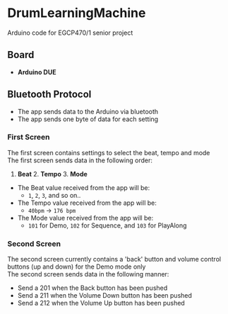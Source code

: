 # DrumLearningMachine
Arduino code for EGCP470/1 senior project
## Board
- **Arduino DUE**
## Bluetooth Protocol
- The app sends data to the Arduino via bluetooth
- The app sends one byte of data for each setting

### First Screen
The first screen contains settings to select the beat, tempo and mode\
The first screen sends data in the following order:
1. **Beat** 2. **Tempo** 3. **Mode**
- The Beat value received from the app will be:
  - `1`, `2`, `3`, and so on..
- The Tempo value received from the app will be:
  - `40bpm` -> `176 bpm`
- The Mode value received from the app will be:
  - `101` for Demo, `102` for Sequence, and `103` for PlayAlong
  
### Second Screen
The second screen currently contains a 'back' button and volume control buttons (up and down) for the Demo mode only\
The second screen sends data in the following manner:
- Send a 201 when the Back button has been pushed
- Send a 211 when the Volume Down button has been pushed
- Send a 212 when the Volume Up button has been pushed
